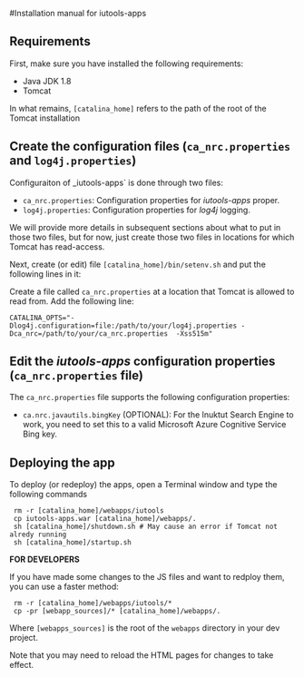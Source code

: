 #Installation manual for iutools-apps

## Requirements

First, make sure you have installed the following requirements:

- Java JDK 1.8
- Tomcat 

In what remains, `[catalina_home]` refers to the path of the root of the Tomcat installation

## Create the configuration files (`ca_nrc.properties` and `log4j.properties`)

Configuraiton of _iutools-apps` is done through two files:
- `ca_nrc.properties`: Configuration properties for _iutools-apps_ proper.
- `log4j.properties`: Configuration properties for _log4j_ logging.

We will provide more details in subsequent sections about what to put in those two files, but 
for now, just create those two files in locations for which Tomcat has read-access.

Next, create (or edit) file `[catalina_home]/bin/setenv.sh` and put the following lines in it:


Create a file called `ca_nrc.properties` at a location that Tomcat is allowed to read from. 
Add the following line:

    CATALINA_OPTS="-Dlog4j.configuration=file:/path/to/your/log4j.properties -Dca_nrc=/path/to/your/ca_nrc.properties  -Xss515m"

## Edit the _iutools-apps_ configuration properties (`ca_nrc.properties` file)

The `ca_nrc.properties` file supports the following configuration properties:

- `ca.nrc.javautils.bingKey` (OPTIONAL): For the Inuktut Search Engine to work, you need to set this
     to a valid Microsoft Azure Cognitive Service Bing key.
     
## Deploying the app

To deploy (or redeploy) the apps, open a Terminal window and type the following commands

     rm -r [catalina_home]/webapps/iutools
     cp iutools-apps.war [catalina_home]/webapps/.
     sh [catalina_home]/shutdown.sh # May cause an error if Tomcat not alredy running
     sh [catalina_home]/startup.sh

__FOR DEVELOPERS__

If you have made some changes to the JS files and want to redploy them, you can use a faster
  method:
  
     rm -r [catalina_home]/webapps/iutools/*
     cp -pr [webapp_sources]/* [catalina_home]/webapps/.
     
Where `[webapps_sources]` is the root of the `webapps` directory in your dev project.

Note that you may need to reload the HTML pages for changes to take effect.  
     

